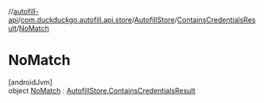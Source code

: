 //[autofill-api](../../../../../index.md)/[com.duckduckgo.autofill.api.store](../../../index.md)/[AutofillStore](../../index.md)/[ContainsCredentialsResult](../index.md)/[NoMatch](index.md)

# NoMatch

[androidJvm]\
object [NoMatch](index.md) : [AutofillStore.ContainsCredentialsResult](../index.md)
